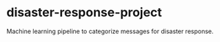 # disaster-response-project
Machine learning pipeline to categorize messages for disaster response.
